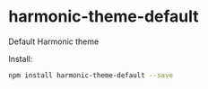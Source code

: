 # harmonic-theme-default
Default Harmonic theme

Install:
```bash
npm install harmonic-theme-default --save
```